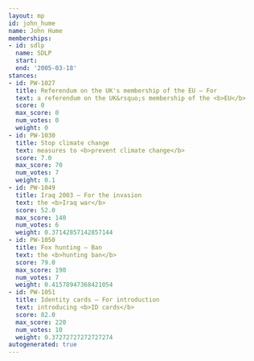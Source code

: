 ```yaml
---
layout: mp
id: john_hume
name: John Hume
memberships:
- id: sdlp
  name: SDLP
  start: 
  end: '2005-03-18'
stances:
- id: PW-1027
  title: Referendum on the UK's membership of the EU — For
  text: a referendum on the UK&rsquo;s membership of the <b>EU</b>
  score: 0
  max_score: 0
  num_votes: 0
  weight: 0
- id: PW-1030
  title: Stop climate change
  text: measures to <b>prevent climate change</b>
  score: 7.0
  max_score: 70
  num_votes: 7
  weight: 0.1
- id: PW-1049
  title: Iraq 2003 — For the invasion
  text: the <b>Iraq war</b>
  score: 52.0
  max_score: 140
  num_votes: 6
  weight: 0.37142857142857144
- id: PW-1050
  title: Fox hunting — Ban
  text: the <b>hunting ban</b>
  score: 79.0
  max_score: 190
  num_votes: 7
  weight: 0.41578947368421054
- id: PW-1051
  title: Identity cards — For introduction
  text: introducing <b>ID cards</b>
  score: 82.0
  max_score: 220
  num_votes: 10
  weight: 0.37272727272727274
autogenerated: true
---
```

